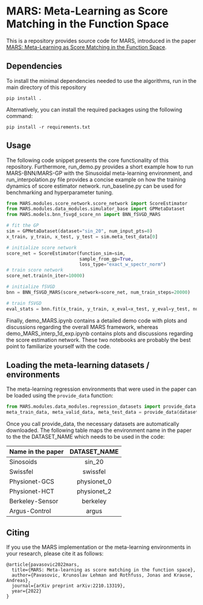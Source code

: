 # MARS: Meta-Learning as Score Matching in the Function Space

This is a repository provides source code for MARS, introduced in the
paper [MARS: Meta-Learning as Score Matching in the Function Space](www.arxiv.com).

## Dependencies

To install the minimal dependencies needed to use the algorithms, run in the
main directory of this repository

```commandline
pip install .
```

Alternatively, you can install the required packages using the following
command:

```commandline
pip install -r requirements.txt
```

## Usage

The following code snippet presents the core functionality of this repository. Furthermore, run_demo.py provides a short example how to run MARS-BNN/MARS-GP with the Sinusoidal meta-learning environment, and run_interpolation.py file provides a concise example on how the training dynamics of score estimator network. run_baseline.py can be used for benchmarking and hyperparameter tuning.


```python
from MARS.modules.score_network.score_network import ScoreEstimator
from MARS.modules.data_modules.simulator_base import GPMetaDataset
from MARS.models.bnn_fsvgd_score_nn import BNN_fSVGD_MARS

# fit the GP
sim = GPMetaDataset(dataset="sin_20", num_input_pts=8)
x_train, y_train, x_test, y_test = sim.meta_test_data[0]

# initialize score network
score_net = ScoreEstimator(function_sim=sim,
                           sample_from_gp=True,
                           loss_type="exact_w_spectr_norm")
# train score network
score_net.train(n_iter=10000)

# initialize fSVGD
bnn = BNN_fSVGD_MARS(score_network=score_net, num_train_steps=20000)

# train fSVGD
eval_stats = bnn.fit(x_train, y_train, x_eval=x_test, y_eval=y_test, num_steps=10000)

```

Finally, demo_MARS.ipynb contains a detailed demo code with plots and discussions regarding the overall MARS framework, whereas demo_MARS_interp_1d_exp.ipynb contains plots and discussions regarding the score estimation network. These two notebooks are probably the best point to familiarize yourself with the code.

## Loading the meta-learning datasets / environments
The meta-learning regression environments that were used in the paper can be loaded using
 the ```provide_data``` function:
```python
from MARS.modules.data_modules.regression_datasets import provide_data
meta_train_data, meta_valid_data, meta_test_data = provide_data(dataset=DATASET_NAME)
```
Once you call provide_data, the necessary datasets are automatically downloaded. The following table maps the environment name in the paper to the the DATASET_NAME which needs to be used in the code:

| Name in the paper | DATASET_NAME |
|-------------------|:------------:|
| Sinosoids         |    sin_20    | 
| Swissfel          |   swissfel   |
| Physionet-GCS     | physionet_0  | 
| Physionet-HCT     | physionet_2  | 
| Berkeley-Sensor   |   berkeley   | 
| Argus-Control     |    argus     | 



## Citing
If you use the MARS implementation or the meta-learning environments in your research, please cite it as follows:

```
@article{pavasovic2022mars,
  title={MARS: Meta-learning as score matching in the function space},
  author={Pavasovic, Krunoslav Lehman and Rothfuss, Jonas and Krause, Andreas},
  journal={arXiv preprint arXiv:2210.13319},
  year={2022}
}
```




